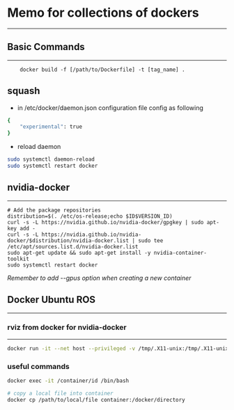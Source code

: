 # Memo for collections of dockers #
***

## Basic Commands ##
***

```
    docker build -f [/path/to/Dockerfile] -t [tag_name] .
```

## squash ##
- in /etc/docker/daemon.json configuration file config as following
```bash
{
    "experimental": true
}
```

- reload daemon
```bash
sudo systemctl daemon-reload
sudo systemctl restart docker
```

## nvidia-docker ##
***

```
# Add the package repositories
distribution=$(. /etc/os-release;echo $ID$VERSION_ID)
curl -s -L https://nvidia.github.io/nvidia-docker/gpgkey | sudo apt-key add -
curl -s -L https://nvidia.github.io/nvidia-docker/$distribution/nvidia-docker.list | sudo tee /etc/apt/sources.list.d/nvidia-docker.list
sudo apt-get update && sudo apt-get install -y nvidia-container-toolkit
sudo systemctl restart docker
```

*Remember to add --gpus option when creating a new container*

## Docker Ubuntu ROS ##
***

### rviz from docker for nvidia-docker ###
***

```bash
docker run -it --net host --privileged -v /tmp/.X11-unix:/tmp/.X11-unix -e DISPLAY=unix$DISPLAY --name [container name] [image name] /bin/bash
```

### useful commands ###
```bash
docker exec -it /container/id /bin/bash

# copy a local file into container
docker cp /path/to/local/file container:/docker/directory
```
